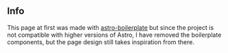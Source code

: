 ## Info
This page at first was made with [astro-boilerplate](https://github.com/ixartz/Astro-boilerplate) but since the project is not
compatible with higher versions of Astro, I have removed the boilerplate components, but the page design still takes inspiration from there. 